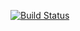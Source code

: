 [![Build Status](https://travis-ci.org/minond/me.svg?branch=master)](https://travis-ci.org/minond/me)
